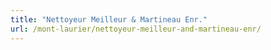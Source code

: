 ```yaml
---
title: "Nettoyeur Meilleur & Martineau Enr."
url: /mont-laurier/nettoyeur-meilleur-and-martineau-enr/
---
```

